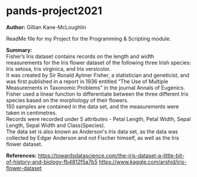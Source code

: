 # pands-project2021
**Author:** Gillian Kane-McLoughlin

ReadMe file for my Project for the Programming & Scripting module.

**Summary:**  
Fisher’s Iris dataset contains records on the length and width measurements for the Iris flower dataset of the following three Irish species: Iris setosa, Iris virginica, and Iris versicolor.  
It was created by Sir Ronald Aylmer Fisher, a statistician and geneticist, and was first published in a report in 1936 entitled “The Use of Multiple Measurements in Taxonomic Problems” in the journal Annals of Eugenics.  
Fisher used a linear function to differentiate between the three different Iris species based on the morphology of their flowers.  
150 samples are contained in the data set, and the measurements were taken in centimetres.  
Records were recorded under 5 attributes - Petal Length, Petal Width, Sepal Length, Sepal Width and Class(Species).  
The data set is also known as Anderson's Iris data set, as the data was collected by Edgar Anderson and not Fischer himself, as well as the Iris flower dataset.  



**References:**
https://towardsdatascience.com/the-iris-dataset-a-little-bit-of-history-and-biology-fb4812f5a7b5
https://www.kaggle.com/arshid/iris-flower-dataset
